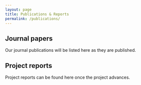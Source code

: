 ```yaml
---
layout: page
title: Publications & Reports
permalink: /publications/
---
```


## Journal papers

Our journal publications will be listed here as they are published.

## Project reports

Project reports can be found here once the project advances.